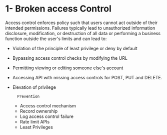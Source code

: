 
# 1-  Broken access Control
Access control enforces policy such that users cannot act outside of their intended permissions. Failures typically lead to unauthorized information disclosure, modification, or destruction of all data or performing a business function outside the user's limits and can lead to:

- Violation of the principle of least privilege or deny by default
- Bypassing access control checks by modifying the URL
- Permitting viewing or editing someone else's account
-  Accessing API with missing access controls for POST, PUT and DELETE.
- Elevation of privilege


		Prevention

	- Access control mechanism  
	- Record ownership 
	- Log access control failure
	- Rate limit APIs
	- Least Privileges 